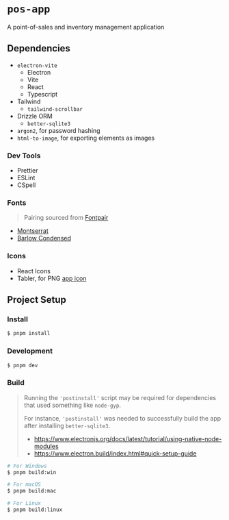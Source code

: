 # `pos-app`

A point-of-sales and inventory management application

## Dependencies

- `electron-vite`
  - Electron
  - Vite
  - React
  - Typescript
- Tailwind
  - `tailwind-scrollbar`
- Drizzle ORM
  - `better-sqlite3`
- `argon2`, for password hashing
- `html-to-image`, for exporting elements as images

### Dev Tools

- Prettier
- ESLint
- CSpell

### Fonts

> Pairing sourced from [Fontpair](https://www.fontpair.co/pairings/barlow-condensed-montserrat)

- [Montserrat](https://fonts.google.com/specimen/Montserrat)
- [Barlow Condensed](https://fonts.google.com/specimen/Barlow+Condensed)

### Icons

- React Icons
- Tabler, for PNG [app icon](https://tabler-icons.io/icon/currency-peso)

## Project Setup

### Install

```bash
$ pnpm install
```

### Development

```bash
$ pnpm dev
```

### Build

> Running the `'postinstall'` script may be required for dependencies that used something like `node-gyp`.
>
> For instance, `'postinstall'` was needed to successfully build the app after installing `better-sqlite3`.
>
> - https://www.electronjs.org/docs/latest/tutorial/using-native-node-modules
> - https://www.electron.build/index.html#quick-setup-guide

```bash
# For Windows
$ pnpm build:win

# For macOS
$ pnpm build:mac

# For Linux
$ pnpm build:linux
```
